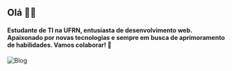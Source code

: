 ## Olá 👋🏼


#### Estudante de TI na UFRN, entusiasta de desenvolvimento web. Apaixonado por novas tecnologias e sempre em busca de aprimoramento de habilidades. Vamos colaborar! 🍵

![Blog](https://github-readme-stats.vercel.app/api/top-langs/?username=anuraghazra&hide_progress=true)
